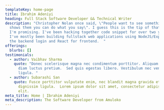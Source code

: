 ```yaml
---
templateKey: home-page
title: Ibrahim Adeniyi
heading: Full Stack Software Developer && Technical Writer
description: "Christopher Nolan once said, \"People want to see something that
  shows them you can do what you say\". I guess this is the tip of that iceberg
  I'm promising. I've been hacking together code snippet for over two years now.
  I've mostly been building fullstack web applications using NodeJS/Express for
  the backend login and React for frontend.  "
offerings:
  blurbs: []
testimonials:
  - author: Vaibhav Sharma
    quote: "Donec scelerisque magna nec condimentum porttitor. Aliquam vel diam sed
      diam luctus pretium.  Sed quis egestas libero. Vestibulum nec venenatis
      ligula. "
  - author: Subarashi San
    quote: Fusce porttitor vulputate enim, nec blandit magna gravida et. Etiam et
      dignissim ligula.  Lorem ipsum dolor sit amet, consectetur adipiscing
      elit.
meta_title: Home | Ibrahim Adeniyi
meta_description: The Software Developer from Amuloko
---
```

